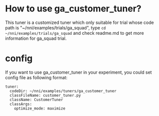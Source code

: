 # How to use ga_customer_tuner?

This tuner is a customized tuner which only suitable for trial whose code path is "~/nni/examples/trials/ga_squad", type `cd ~/nni/examples/trials/ga_squad` and check readme.md to get more information for ga_squad trial.

# config

If you want to use ga_customer_tuner in your experiment, you could set config file as following format:

    tuner:
      codeDir: ~/nni/examples/tuners/ga_customer_tuner
      classFileName: customer_tuner.py
      className: CustomerTuner
      classArgs:
        optimize_mode: maximize